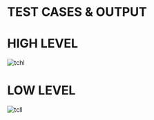 # TEST CASES & OUTPUT

# HIGH LEVEL
![tchl](https://user-images.githubusercontent.com/101693748/168128977-d26c7061-c70b-458f-b95c-68de8b59aff6.png)
# LOW LEVEL
![tcll](https://user-images.githubusercontent.com/101693748/168128983-f804edf9-5c35-4b88-88f4-d9c6b1957742.png)
  
